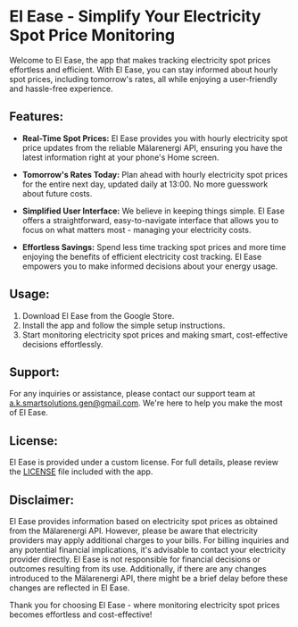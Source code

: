 # El Ease - Simplify Your Electricity Spot Price Monitoring

Welcome to El Ease, the app that makes tracking electricity spot prices effortless and efficient. With El Ease, you can stay informed about hourly spot prices, including tomorrow's rates, all while enjoying a user-friendly and hassle-free experience.

## Features:

- **Real-Time Spot Prices:** El Ease provides you with hourly electricity spot price updates from the reliable Mälarenergi API, ensuring you have the latest information right at your phone's Home screen.

- **Tomorrow's Rates Today:** Plan ahead with hourly electricity spot prices for the entire next day, updated daily at 13:00. No more guesswork about future costs.

- **Simplified User Interface:** We believe in keeping things simple. El Ease offers a straightforward, easy-to-navigate interface that allows you to focus on what matters most - managing your electricity costs.

- **Effortless Savings:** Spend less time tracking spot prices and more time enjoying the benefits of efficient electricity cost tracking. El Ease empowers you to make informed decisions about your energy usage.

## Usage:

1. Download El Ease from the Google Store.
2. Install the app and follow the simple setup instructions.
3. Start monitoring electricity spot prices and making smart, cost-effective decisions effortlessly.

## Support:

For any inquiries or assistance, please contact our support team at a.k.smartsolutions.gen@gmail.com. We're here to help you make the most of El Ease.


## License:

El Ease is provided under a custom license. For full details, please review the [LICENSE](LICENSE.md) file included with the app.

## Disclaimer:

El Ease provides information based on electricity spot prices as obtained from the Mälarenergi API. However, please be aware that electricity providers may apply additional charges to your bills. For billing inquiries and any potential financial implications, it's advisable to contact your electricity provider directly. El Ease is not responsible for financial decisions or outcomes resulting from its use. Additionally, if there are any changes introduced to the Mälarenergi API, there might be a brief delay before these changes are reflected in El Ease.

Thank you for choosing El Ease - where monitoring electricity spot prices becomes effortless and cost-effective!
